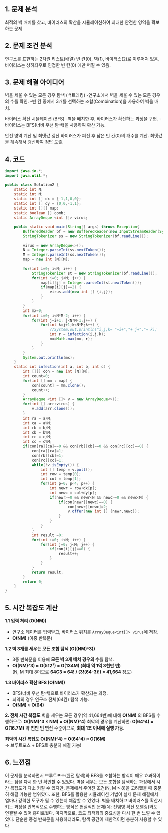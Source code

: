## 1. 문제 분석
최적의 벽 배치를 찾고, 바이러스의 확산을 시뮬레이션하여 최대한 안전한 영역을 확보하는 문제	

## 2. 문제 조건 분석
연구소를 표현하는 2차원 리스트(배열) 빈 칸(0), 벽(1), 바이러스(2)로 이루어져 있음.
바이러스는 상하좌우로 인접한 빈 칸(0) 에만 퍼질 수 있음.

## 3. 문제 해결 아이디어
벽을 세울 수 있는 모든 경우 탐색 (백트래킹)
-연구소에서 벽을 세울 수 있는 모든 경우의 수를 확인.
-빈 칸 중에서 3개를 선택하는 조합(Combination)을 사용하여 벽을 배치.

바이러스 확산 시뮬레이션 (BFS)
-벽을 배치한 후, 바이러스가 확산하는 과정을 구현.
-바이러스는 BFS(너비 우선 탐색)을 사용하여 확산 가능.

안전 영역 계산 및 최댓값 갱신
바이러스가 퍼진 후 남은 빈 칸(0)의 개수를 계산.
최댓값을 계속해서 갱신하여 정답 도출.

## 4. 코드
```java
import java.io.*;
import java.util.*;

public class Solution2 {
	static int N;
	static int M;
	static int [] dx = {-1,1,0,0};
	static int [] dy = {0,0,-1,1};
	static int [][] map;
	static boolean [] comb;
	static ArrayDeque <int []> virus; 

	public static void main(String[] args) throws Exception{
		BufferedReader bf = new BufferedReader(new InputStreamReader(System.in));
		StringTokenizer ss = new StringTokenizer(bf.readLine());
		
		virus = new ArrayDeque<>();
		N = Integer.parseInt(ss.nextToken());
		M = Integer.parseInt(ss.nextToken());
		map = new int [N][M];
		
		for(int i=0; i<N; i++) {
			StringTokenizer st = new StringTokenizer(bf.readLine());
			for(int j=0; j<M; j++) {
				map[i][j] = Integer.parseInt(st.nextToken());
				if(map[i][j]==2) {
					virus.add(new int [] {i,j});
				}
			}
		}
		int mx=0;
		for(int i=0; i<N*M-2; i++) {
			for(int j=i+1; j<N*M-1;j++) {
				for(int k=j+1;k<N*M;k++) {
					//System.out.println("i,j,k= "+i+","+ j+","+ k);
					int r = infection(i,j,k);
					mx=Math.max(mx, r);
				}
			}
		}
		System.out.println(mx);
	}
	static int infection(int a, int b, int c) {
		int [][] con = new int [N][M];
		int count=0;
		for(int [] mm : map) {
			con[count] = mm.clone();
			count++;
		}
		ArrayDeque <int []> v = new ArrayDeque<>();
		for(int [] arr:virus) {
			v.add(arr.clone());
		}
		int ra = a/M;
		int ca = a%M;
		int rb = b/M;
		int cb = b%M;
		int rc = c/M;
		int cc = c%M;
		if(con[ra][ca]==0 && con[rb][cb]==0 && con[rc][cc]==0) {
			con[ra][ca]=1;
			con[rb][cb]=1;
			con[rc][cc]=1;
			while(!v.isEmpty()) {
				int [] temp = v.poll();
				int row = temp[0];
				int col = temp[1];
				for(int p=0; p<4; p++) {
					int newr = row+dx[p];
					int newc = col+dy[p];
					if(newr>=0 && newr<N && newc>=0 && newc<M) {
						if(con[newr][newc]==0) {
							con[newr][newc]=2;
							v.offer(new int [] {newr,newc});
						}
					}
				}
			}
			int result =0;
			for(int i=0; i<N; i++) {
				for(int j=0; j<M; j++) {
					if(con[i][j]==0) {
						result++;
					}
				}
			}
			return result;
		}
		return 0;
	}
}
```

## 5. 시간 복잡도 계산

**1.1 입력 처리 (O(NM))**
- 연구소 데이터를 입력받고, 바이러스 위치를 `ArrayDeque<int[]> virus`에 저장.
- **O(NM)** (이중 반복문)

**1.2 벽 3개를 세우는 모든 조합 탐색 (O((NM)^3))**
- 3중 반복문을 이용해 **모든 벽 3개 배치 경우의 수**를 탐색.
- **O((NM)^3) ≈ O(512³) = O(134M) (최대 약 1억 3천만 번)**  
  (N, M 최대 8이므로 **64C3 = 64! / (3!(64-3)!) ≈ 41,664** 정도)

**1.3 바이러스 확산 BFS (O(NM))**
- BFS(너비 우선 탐색)으로 바이러스가 확산되는 과정.
- 최악의 경우 연구소 전체(64칸) 탐색 가능.
- **O(NM) ≈ O(64)**

**2. 전체 시간 복잡도**
벽을 세우는 모든 경우(약 41,664번)에 대해 **O(NM)** 의 BFS를 수행하므로:
**O((NM)^3 × NM) = O((NM)^4)**
최악의 경우를 계산하면:
**O(64^4) = O(16.7M)**
약 **천만 번 연산** 수준이므로, **최대 1초 이내에 실행 가능**.


**최악의 시간 복잡도**
**O((NM)^4) = O(64^4) ≈ O(16M)**  
=> 브루트포스 + BFS로 충분히 해결 가능!

## 6. 느낀점
이 문제를 분석하면서 브루트포스(완전 탐색)와 BFS를 조합하는 방식이 매우 효과적이라는 점을 다시 한 번 확인할 수 있었다. 벽을 세우는 모든 조합을 탐색하는 과정에서 시간 복잡도가 다소 커질 수 있지만, 문제에서 주어진 조건(N, M ≤ 8)을 고려했을 때 충분히 해결 가능한 범위였다.
또한, BFS를 활용한 시뮬레이션 기법이 실제 문제 해결에서 얼마나 강력한 도구가 될 수 있는지 체감할 수 있었다. 벽을 배치하고 바이러스를 확산시키는 과정을 반복적으로 수행하는 방식은 현실적인 문제(예: 전염병 확산 모델링)와도 연결될 수 있어 흥미로웠다.
마지막으로, 코드 최적화의 중요성을 다시 한 번 느낄 수 있었다. 단순한 중첩 반복문을 사용하더라도, 탐색 공간이 제한적이면 충분히 사용할 수 있다
